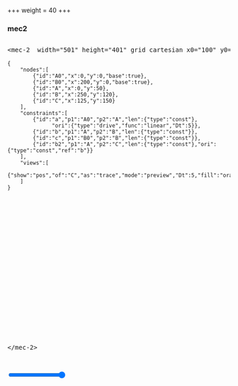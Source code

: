 +++
weight = 40
+++

<!-- TODO set HTML positioning... -->

### mec2

<section  data-prevent-swipe>
<pre id="pre40">
<p style="margin-bottom: -1em">&ltmec-2  width="501" height="401" grid cartesian x0="100" y0="100"&gt</p>
<code class="hljs" id="code40" data-trim>
{
    "nodes":[
        {"id":"A0","x":0,"y":0,"base":true},
        {"id":"B0","x":200,"y":0,"base":true},
        {"id":"A","x":0,"y":50},
        {"id":"B","x":250,"y":120},
        {"id":"C","x":125,"y":150}
    ],
    "constraints":[
        {"id":"a","p1":"A0","p2":"A","len":{"type":"const"},
              "ori":{"type":"drive","func":"linear","Dt":5}},
        {"id":"b","p1":"A","p2":"B","len":{"type":"const"}},
        {"id":"c","p1":"B0","p2":"B","len":{"type":"const"}},
        {"id":"b2","p1":"A","p2":"C","len":{"type":"const"},"ori":{"type":"const","ref":"b"}}
    ],
    "views":[
        {"show":"pos","of":"C","as":"trace","mode":"preview","Dt":5,"fill":"orange"}
    ]
}
</mec-2>
</code>
<p style="position: relative; margin-top: 22.5em">&lt/mec-2&gt</p>
</pre>
<input id="slider40" type='range' min=0.1 max=1 value=1 step=0.1></input>

<mec-2 id="mec40" width="501" height="401" grid cartesian x0="100" y0="100"></mec-2>

<script>
    const mec40 = document.getElementById('mec40');
    const code40 = document.getElementById('code40');
    code40.contentEditable = true;
    code40.spellcheck = false;
    code40.addEventListener('input', () => {
        mec40.innerHTML = code40.textContent
        mec40._model.reset();
        mec40.init();
    });
    mec40.innerHTML = code40.textContent;

    const slider = document.getElementById('slider40');
    slider.addEventListener('input', () => code40.style.fontSize = `${slider.value}em`)
</script>

</section>
